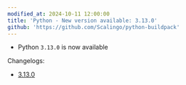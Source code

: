 ```yaml
---
modified_at: 2024-10-11 12:00:00
title: 'Python - New version available: 3.13.0'
github: 'https://github.com/Scalingo/python-buildpack'
---
```


- Python `3.13.0` is now available

Changelogs:
- [3.13.0](https://docs.python.org/3.13/whatsnew/3.13.html)
